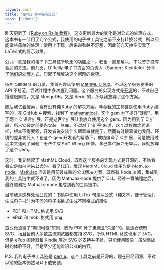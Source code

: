 ```yaml
---
layout: post
title: "在电子书中渲染公式"
tags: ['eBook']
---
```


昨天更新了《[Ruby on Rails 教程](http://railstutorial-china.org)》，这次更新最大的变化是对公式的处理方式。这本书有一节用了几个公式，我使用的电子书工具链之前不支持转换公式，所以只能做些简单的处理：使用上下标。后来越看越不舒服，因此前几天抽空实现了 LaTex 式的显示效果。

公式一直是我的电子书工具链所缺乏的功能之一，我也一直想解决，不过苦于没有合适的方法。前几天，O'Reilly 电子书方面的负责人（Sanders Kleinfeld）分享了[他们的处理方式](http://diagramcenter.org/webinars.html#mmlc)，勾起了我解决这个问题的欲望。

按照 Sanders 的分享，我首先尝试使用 [MathML Cloud](https://www.mathmlcloud.org/)。不过这个服务提供的 API 不规范，尝试过程中多次遇到问题。这个服务的实现方式是[开源](https://github.com/benetech/mmlc-api)的，不过自己搭建很麻烦，又是 MongoDB，又是 Redis 的，所以我放弃了这个方案。

随后我试着搜索，看有没有纯 Ruby 的解决方案，毕竟我的工具链是使用 Ruby 编写的。在 GitHub 中搜索，找到了 [mathematical](https://github.com/gjtorikian/mathematical)。这个 gem 为了提升“速度”，用了两个 C 语言扩展。正是这两个扩展让我放弃使用这个 gem。因为用到了 C 扩展，所以安装之前要先安装一些库，不过对于“新手”来说，这个过程像念咒语一样，根本不得要领，开发者说安装什么跟着做就是了，然而有时跟着做也没用。环境的差异害死人！在这个 gem 开发者的帮助下，成功编译了 C 扩展，可是使用过程中又遇到了问题：无法生成 SVG 和 png 图像。自己尝试解决无果后，我就放弃了这个 gem。

这时，我又想起了 MathML Cloud，既然这个服务的实现方式是开源的，不妨看看它是如何渲染公式的。看了[代码](https://github.com/benetech/mmlc-api/blob/1daa756cc68a2ab5b535410b3f968c9257e2400c/package.json#L26)，发现 MathML Cloud 使用的是 [MathJax-node](https://github.com/mathjax/MathJax-node)。[MathJax](https://www.mathjax.org/) 应该是目前最成熟的公式解决方案，既然有 Node.js 版，集成到我的工具链中就不难了，因为 MathJax-node 提供了 CLI。经过一番编程之后，最终顺利把 MathJax-node 集成到我的工具链中。

目前我是这样处理公式的：书稿中使用 LaTex 句法写公式（纯文本，便于管理），生成电子书时为不同的电子书格式生成不同格式的图像

- PDF 和 HTML 格式用 SVG
- ePub 和 mobi 格式用 png

这么做遵循了“渐进增强”原则，因为 PDF 骨子里就是“矢量”的，最适合使用 SVG，而且目前大多数主流浏览器都支持 SVG，所以 HTML 格式也用了 SVG。但是 ePub 阅读器和 Kindle 等对 SVG 的支持并不好，只能使用图像；虽然缩放时的体验不好，但是至少还能辨识公式的内容。

P.S. 我的电子书工具链是 [persie](https://rubygems.org/gems/persie)。这个工具之前是开源的，现在已经闭源，不过以前的版本仍然可以下载安装。

